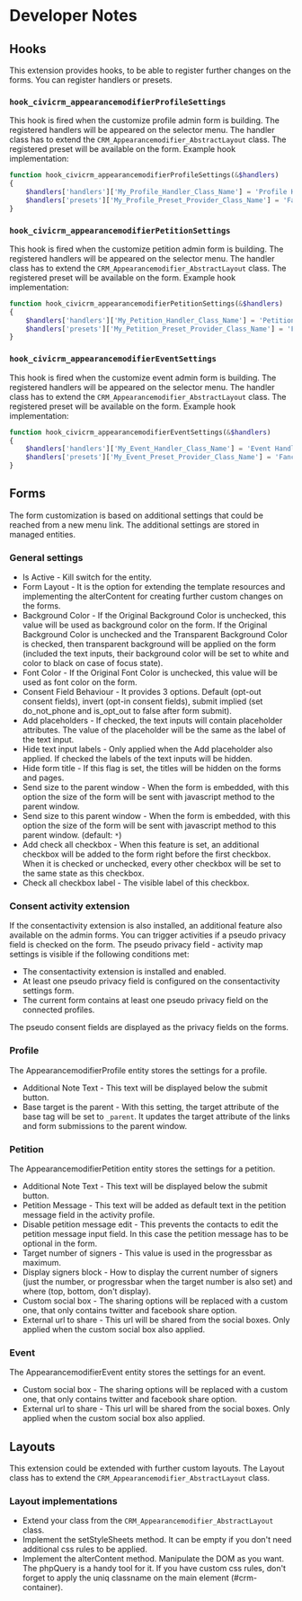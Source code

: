 # Developer Notes

## Hooks

This extension provides hooks, to be able to register further changes on the forms.
You can register handlers or presets.

### `hook_civicrm_appearancemodifierProfileSettings`

This hook is fired when the customize profile admin form is building.
The registered handlers will be appeared on the selector menu.
The handler class has to extend the `CRM_Appearancemodifier_AbstractLayout` class.
The registered preset will be available on the form. Example hook implementation:

```php
function hook_civicrm_appearancemodifierProfileSettings(&$handlers)
{
    $handlers['handlers']['My_Profile_Handler_Class_Name'] = 'Profile Handler label';
    $handlers['presets']['My_Profile_Preset_Provider_Class_Name'] = 'Fancy Profile label';
}
```

### `hook_civicrm_appearancemodifierPetitionSettings`

This hook is fired when the customize petition admin form is building.
The registered handlers will be appeared on the selector menu.
The handler class has to extend the `CRM_Appearancemodifier_AbstractLayout` class.
The registered preset will be available on the form. Example hook implementation:

```php
function hook_civicrm_appearancemodifierPetitionSettings(&$handlers)
{
    $handlers['handlers']['My_Petition_Handler_Class_Name'] = 'Petition Handler label';
    $handlers['presets']['My_Petition_Preset_Provider_Class_Name'] = 'Fancy Petition label';
}
```

### `hook_civicrm_appearancemodifierEventSettings`

This hook is fired when the customize event admin form is building.
The registered handlers will be appeared on the selector menu.
The handler class has to extend the `CRM_Appearancemodifier_AbstractLayout` class.
The registered preset will be available on the form. Example hook implementation:

```php
function hook_civicrm_appearancemodifierEventSettings(&$handlers)
{
    $handlers['handlers']['My_Event_Handler_Class_Name'] = 'Event Handler label';
    $handlers['presets']['My_Event_Preset_Provider_Class_Name'] = 'Fancy Event label';
}
```

## Forms

The form customization is based on additional settings that could be reached from a new menu link. The additional settings are stored in managed entities.

### General settings

- Is Active - Kill switch for the entity.
- Form Layout - It is the option for extending the template resources and implementing the alterContent for creating further custom changes on the forms.
- Background Color - If the Original Background Color is unchecked, this value will be used as background color on the form. If the Original Background Color is unchecked and the Transparent Background Color is checked, then transparent background will be applied on the form (included the text inputs, their background color will be set to white and color to black on case of focus state).
- Font Color - If the Original Font Color is unchecked, this value will be used as font color on the form.
- Consent Field Behaviour - It provides 3 options. Default (opt-out consent fields), invert (opt-in consent fields), submit implied (set do_not_phone and is_opt_out to false after form submit).
- Add placeholders - If checked, the text inputs will contain placeholder attributes. The value of the placeholder will be the same as the label of the text input.
- Hide text input labels - Only applied when the Add placeholder also applied. If checked the labels of the text inputs will be hidden.
- Hide form title - If this flag is set, the titles will be hidden on the forms and pages.
- Send size to the parent window - When the form is embedded, with this option the size of the form will be sent with javascript method to the parent window.
- Send size to this parent window - When the form is embedded, with this option the size of the form will be sent with javascript method to this parent window. (default: `*`)
- Add check all checkbox - When this feature is set, an additional checkbox will be added to the form right before the first checkbox. When it is checked or unchecked, every other checkbox will be set to the same state as this checkbox.
- Check all checkbox label - The visible label of this checkbox.

### Consent activity extension

If the consentactivity extension is also installed, an additional feature also available on the admin forms.
You can trigger activities if a pseudo privacy field is checked on the form.
The pseudo privacy field - activity map settings is visible if the following conditions met:

- The consentactivity extension is installed and enabled.
- At least one pseudo privacy field is configured on the consentactivity settings form.
- The current form contains at least one pseudo privacy field on the connected profiles.

The pseudo consent fields are displayed as the privacy fields on the forms.

### Profile

The AppearancemodifierProfile entity stores the settings for a profile.

- Additional Note Text - This text will be displayed below the submit button.
- Base target is the parent - With this setting, the target attribute of the base tag will be set to `_parent`. It updates the target attribute of the links and form submissions to the parent window.

### Petition

The AppearancemodifierPetition entity stores the settings for a petition.

- Additional Note Text - This text will be displayed below the submit button.
- Petition Message - This text will be added as default text in the petition message field in the activity profile.
- Disable petition message edit - This prevents the contacts to edit the petition message input field. In this case the petition message has to be optional in the form.
- Target number of signers - This value is used in the progressbar as maximum.
- Display signers block - How to display the current number of signers (just the number, or progressbar when the target number is also set) and where (top, bottom, don't display).
- Custom social box - The sharing options will be replaced with a custom one, that only contains twitter and facebook share option.
- External url to share - This url will be shared from the social boxes. Only applied when the custom social box also applied.

### Event

The AppearancemodifierEvent entity stores the settings for an event.

- Custom social box - The sharing options will be replaced with a custom one, that only contains twitter and facebook share option.
- External url to share - This url will be shared from the social boxes. Only applied when the custom social box also applied.

## Layouts

This extension could be extended with further custom layouts.
The Layout class has to extend the `CRM_Appearancemodifier_AbstractLayout` class.

### Layout implementations

- Extend your class from the `CRM_Appearancemodifier_AbstractLayout` class.
- Implement the setStyleSheets method. It can be empty if you don't need additional css rules to be applied.
- Implement the alterContent method. Manipulate the DOM as you want. The phpQuery is a handy tool for it. If you have custom css rules, don't forget to apply the uniq classname on the main element (#crm-container).
